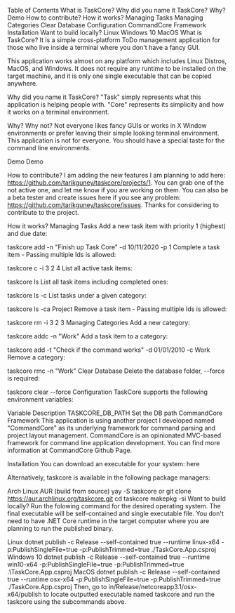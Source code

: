 Table of Contents
What is TaskCore?
Why did you name it TaskCore?
Why?
Demo
How to contribute?
How it works?
Managing Tasks
Managing Categories
Clear Database
Configuration
CommandCore Framework
Installation
Want to build locally?
Linux
Windows 10
MacOS
What is TaskCore?
It is a simple cross-platform ToDo management application for those who live inside a terminal where you don't have a fancy GUI.

This application works almost on any platform which includes Linux Distros, MacOS, and Windows. It does not require any runtime to be installed on the target machine, and it is only one single executable that can be copied anywhere.

Why did you name it TaskCore?
"Task" simply represents what this application is helping people with. "Core" represents its simplicity and how it works on a terminal environment.

Why?
Why not? Not everyone likes fancy GUIs or works in X Window environments or prefer leaving their simple looking terminal environment. This application is not for everyone. You should have a special taste for the command line environments.

Demo
Demo

How to contribute?
I am adding the new features I am planning to add here: https://github.com/tarikguney/taskcore/projects/1. You can grab one of the not active one, and let me know if you are working on them. You can also be a beta tester and create issues here if you see any problem: https://github.com/tarikguney/taskcore/issues. Thanks for considering to contribute to the project.

How it works?
Managing Tasks
Add a new task item with priority 1 (highest) and due date:

taskcore add -n "Finish up Task Core" -d 10/11/2020 -p 1
Complete a task item - Passing multiple Ids is allowed:

taskcore c -i 3 2 4
List all active task items:

taskcore ls
List all task items including completed ones:

taskcore ls -c
List tasks under a given category:

taskcore ls -ca Project
Remove a task item - Passing multiple Ids is allowed:

taskcore rm -i 3 2 3
Managing Categories
Add a new category:

taskcore addc -n "Work"
Add a task item to a category:

taskcore add -t "Check if the command works" -d 01/01/2010 -c Work
Remove a category:

taskcore rmc -n "Work"
Clear Database
Delete the database folder, --force is required:

taskcore clear --force
Configuration
TaskCore supports the following environment variables:

Variable	Description
TASKCORE_DB_PATH	Set the DB path
CommandCore Framework
This application is using another project I developed named "CommandCore" as its underlying framework for command parsing and project layout management. CommandCore is an opinionated MVC-based framework for command line application development. You can find more information at CommandCore Github Page.

Installation
You can download an executable for your system: here

Alternatively, taskcore is available in the following package managers:

Arch Linux AUR
(build from source)	yay -S taskcore
or
git clone https://aur.archlinux.org/taskcore.git
cd taskcore
makepkg -si
Want to build locally?
Run the folowing command for the desired operating system. The final executable will be self-contained and single executable file. You don't need to have .NET Core runtime in the target computer where you are planning to run the published binary.

Linux
dotnet publish -c Release --self-contained true --runtime linux-x64 -p:PublishSingleFile=true -p:PublishTrimmed=true ./TaskCore.App.csproj
Windows 10
dotnet publish -c Release --self-contained true --runtime win10-x64 -p:PublishSingleFile=true -p:PublishTrimmed=true .\TaskCore.App.csproj
MacOS
dotnet publish -c Release --self-contained true --runtime osx-x64 -p:PublishSingleFile=true -p:PublishTrimmed=true ./TaskCore.App.csproj
Then, go to in/Release/netcoreapp3.1/osx-x64/publish to locate outputted executable named taskcore and run the taskcore using the subcommands above.
